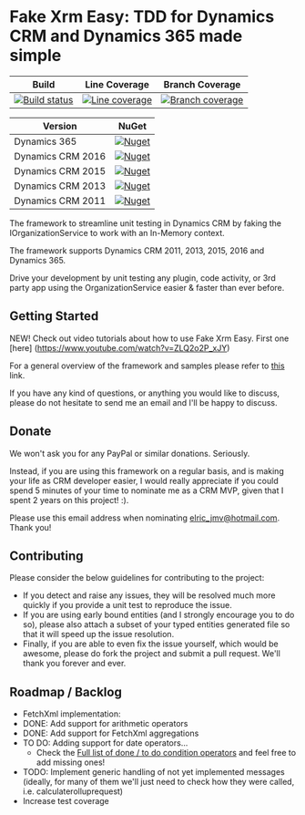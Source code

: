 ﻿Fake Xrm Easy: TDD for Dynamics CRM and Dynamics 365 made simple
=================================================================================

|Build|Line Coverage|Branch Coverage|
|-----------|-----|-----------------|
|[![Build status](https://ci.appveyor.com/api/projects/status/2g8yc8jg817746du?svg=true)](https://ci.appveyor.com/project/Jordi/fake-xrm-easy)|[![Line coverage](https://cdn.rawgit.com/jordimontana82/fake-xrm-easy/master/test/reports/badge_linecoverage.svg?v=1.33.0)](https://cdn.rawgit.com/jordimontana82/fake-xrm-easy/master/test/reports/index.htm?v=1.33.0)|[![Branch coverage](https://cdn.rawgit.com/jordimontana82/fake-xrm-easy/master/test/reports/badge_branchcoverage.svg?v=1.33.0)](https://cdn.rawgit.com/jordimontana82/fake-xrm-easy/master/test/reports/index.htm?v=1.33.0)|

|Version|NuGet|
|-----------|-----|
|Dynamics 365|[![Nuget](https://buildstats.info/nuget/fakexrmeasy.365?v=1.33.0)](https://www.nuget.org/packages/fakexrmeasy.365)|
|Dynamics CRM 2016|[![Nuget](https://buildstats.info/nuget/fakexrmeasy.2016?v=1.33.0)](https://www.nuget.org/packages/fakexrmeasy.2016)|
|Dynamics CRM 2015|[![Nuget](https://buildstats.info/nuget/fakexrmeasy.2015?v=1.33.0)](https://www.nuget.org/packages/fakexrmeasy.2015)|
|Dynamics CRM 2013|[![Nuget](https://buildstats.info/nuget/fakexrmeasy.2013?v=1.33.0)](https://www.nuget.org/packages/fakexrmeasy.2013)|
|Dynamics CRM 2011|[![Nuget](https://buildstats.info/nuget/fakexrmeasy?v=1.33.0)](https://www.nuget.org/packages/fakexrmeasy)|

The framework to streamline unit testing in Dynamics CRM by faking the IOrganizationService to work with an In-Memory context.

The framework supports Dynamics CRM 2011, 2013, 2015, 2016 and Dynamics 365.

Drive your development by unit testing any plugin, code activity, or 3rd party app using the OrganizationService easier & faster than ever before.

## Getting Started

NEW! Check out video tutorials about how to use Fake Xrm Easy. First one [here] (https://www.youtube.com/watch?v=ZLQ2o2P_xJY)

For a general overview of the framework and samples please refer to [this](http://dynamicsvalue.com/get-started/overview?source=git) link. 

If you have any kind of questions, or anything you would like to discuss, please do not hesitate to send me an email and I'll be happy to discuss.

## Donate 

We won't ask you for any PayPal or similar donations. Seriously.

Instead, if you are using this framework on a regular basis, and is making your life as CRM developer easier, I would really appreciate if you could spend 5 minutes of your time to nominate me as a CRM MVP, given that I spent 2 years on this project! :). 

Please use this email address when nominating elric_jmv@hotmail.com. Thank you! 

## Contributing

Please consider the below guidelines for contributing to the project:

* If you detect and raise any issues, they will be resolved much more quickly if you provide a unit test to reproduce the issue. 
* If you are using early bound entities (and I strongly encourage you to do so), please also attach a subset of your typed entities generated file so that it will speed up the issue resolution.
* Finally, if you are able to even fix the issue yourself, which would be awesome, please do fork the project and submit a pull request. We'll thank you forever and ever. 


## Roadmap / Backlog

*  FetchXml implementation:
*   DONE: Add support for arithmetic operators
*   DONE:  Add support for FetchXml aggregations
*   TO DO:  Adding support for date operators...
	-	Check the [Full list of done / to do condition operators](https://github.com/jordimontana82/fake-xrm-easy/blob/master/FakeXrmEasy.Tests.Shared/FakeContextTests/FetchXml/ConditionOperatorTests.cs#L19-L110) and feel free to add missing ones!
*    TODO: Implement generic handling of not yet implemented messages (ideally, for many of them we'll just need to check how they were called, i.e. calculaterolluprequest)
*  Increase test coverage
  

